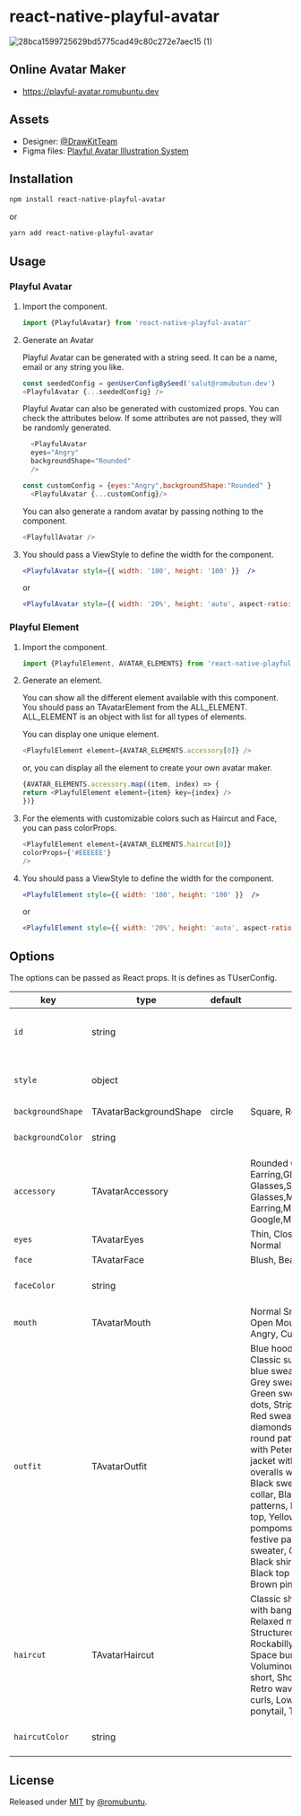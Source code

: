 # react-native-playful-avatar


![28bca1599725629bd5775cad49c80c272e7aec15 (1)](https://github.com/user-attachments/assets/d803e637-6daa-4a6d-8a10-f38a04b1b862)


## Online Avatar Maker

- https://playful-avatar.romubuntu.dev

## Assets

- Designer: [@DrawKitTeam](https://www.drawkit.com/)
- Figma files: [Playful Avatar Illustration System](https://www.figma.com/community/file/1034368792791687764/playful-avatar-creator-drawkit)

## Installation

```sh
npm install react-native-playful-avatar
```

or

```sh
yarn add react-native-playful-avatar
```

## Usage

### Playful Avatar

1. Import the component.
    ```js
    import {PlayfulAvatar} from 'react-native-playful-avatar'
    ```
2. Generate an Avatar

    Playful Avatar can be generated with a string seed. It can be a name, email or any string you like.
    ```js
    const seededConfig = genUserConfigBySeed('salut@romubutun.dev')
    <PlayfulAvatar {...seededConfig} />
    ```

    Playful Avatar can also be generated with customized props. You can check the attributes below. If some attributes are not passed, they will be randomly generated.
    ```js
      <PlayfulAvatar
      eyes="Angry"
      backgroundShape="Rounded"
      />
    ```

    ```js
    const customConfig = {eyes:"Angry",backgroundShape:"Rounded" }
      <PlayfulAvatar {...customConfig}/>
    ```


    You can also generate a random avatar by passing nothing to the component.
    ```js
    <PlayfullAvatar />
    ```


3. You should pass a ViewStyle to define the width for the component.

    ```jsx
    <PlayfulAvatar style={{ width: '100', height: '100' }}  />
    ```
    or

    ```jsx
    <PlayfulAvatar style={{ width: '20%', height: 'auto', aspect-ratio:1 }}  />
    ```

### Playful Element

1. Import the component.
    ```js
    import {PlayfulElement, AVATAR_ELEMENTS} from 'react-native-playful-avatar'
    ```
2. Generate an element.

    You can show all the different element available with this component. You should pass an TAvatarElement from the ALL_ELEMENT. ALL_ELEMENT is an object with list for all types of elements.

    You can display one unique element.
    ```js
    <PlayfulElement element={AVATAR_ELEMENTS.accessory[0]} />
    ```

    or, you can display all the element to create your own avatar maker.
    ```js
    {AVATAR_ELEMENTS.accessory.map((item, index) => {
    return <PlayfulElement element={item} key={index} />
    })}
    ```
3. For the elements with customizable colors such as Haircut and Face, you can pass colorProps.
    ```js
    <PlayfulElement element={AVATAR_ELEMENTS.haircut[0]}
    colorProps={'#EEEEEE'}
    />
    ```

4. You should pass a ViewStyle to define the width for the component.

    ```jsx
    <PlayfulElement style={{ width: '100', height: '100' }}  />
    ```
    or

    ```jsx
    <PlayfulElement style={{ width: '20%', height: 'auto', aspect-ratio:1 }}  />
    ```


## Options

The options can be passed as React props. It is defines as TUserConfig.

| key            | type   | default | accept                                       | tips                 |
| -------------- | ------ | ------- | -------------------------------------------- | -------------------- |
| `id`           | string |         |                                              | Only for React Props |
| `style`        | object |         |                                              | Only for React Props |
| `backgroundShape`| TAvatarBackgroundShape | circle  | Square, Rounded, Circle    |                      |
| `backgroundColor`| string |       |                                              | Use Hex colors       |
| `accessory`    | TAvatarAccessory |         | Rounded Glasses,Simple Earring,Glasses,Futuristic Glasses,Stylish Glasses,Mask,Earring,Cap,Circle Earring,Mask Google,Moustache,Earphone|                      |
| `eyes`         | TAvatarEyes |         |Thin, Closed, Cynic, Sad, Angry, Normal       |                      |
| `face`         | TAvatarFace |         |  Blush, Bear, Normal                         |                      |
| `faceColor`    | string |         |                                              |Use Hex colors            |
| `mouth`        | TAvatarMouth |         | Normal Smile, Normal Thin, Eat, Open Mouth Open Tooth, Sad, Angry, Cute, Hate, Smiliey |                      |
| `outfit`       | TAvatarOutfit |         | Blue hoodie, Retro yellow polo, Classic suit with red tie, Pastel blue sweater, Aviator jacket, Grey sweater with white scarf, Green sweater with yellow polka dots, Striped purple cardigan, Red sweater with white diamonds,  Pink sweater with round patterns, Purple sweater with Peter Pan collar,  Chic jacket with gold pendant, Blue overalls with green buttons, Black sweater with floral white collar, Black top with geometric patterns, Black buttoned tank top, Yellow top with black pompoms, Orange top with festive patterns, Simple purple sweater, Classic blue overalls, Black shirt with white collar, Black top with wavy stripes, Brown pinafore dress
| `haircut`    | TAvatarHaircut |         |Classic short, Double bun, Bob with bangs, Retro pompadour, Relaxed mullet, Natural waves, Structured short, Stylish quiff, Rockabilly, Bohemian flower, Space buns, Messy pixie, Voluminous curls, Asymmetrical short, Short curls, Spiky punk, Retro wave, Wavy short, Thick curls, Low ponytail, High ponytail, Tight curls, Side shave |                      |
| `haircutColor`    | string |         |                                              | Use Hex colors       |


## License

Released under [MIT](/LICENSE) by [@romubuntu](https://me.romubuntu.dev).
